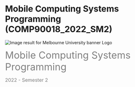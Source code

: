 # Mobile Computing Systems Programming (COMP90018_2022_SM2)

<img src="https://encrypted-tbn0.gstatic.com/images?q=tbn%3AANd9GcTkQXMRzVkEKBiGVfNn5iAV8oI_g0wZwIE2XsEbv17BnjWmWbaM" alt="Image result for Melbourne University banner Logo">

<span style="color: #808080; font-size: 24pt;" data-darkreader-inline-color="">Mobile Computing Systems Programming</span>

<span style="color: #808080; font-size: 12pt;" data-darkreader-inline-color="">2022 - Semester 2</span>
